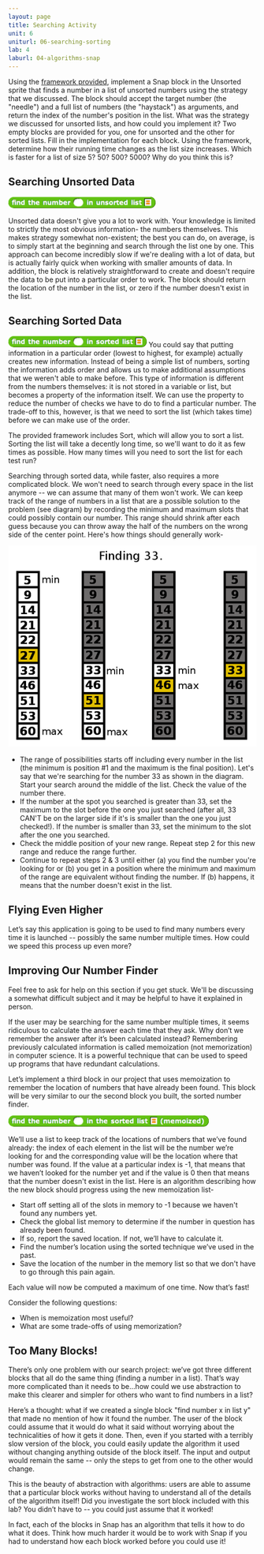 ```yaml
---
layout: page
title: Searching Activity
unit: 6
uniturl: 06-searching-sorting
lab: 4
laburl: 04-algorithms-snap
---
```


Using the [framework provided](http://snap.berkeley.edu/snapsource/snap.html#open:http://bjc.berkeley.edu/bjc-r/cur/programming/algorithms/../../../prog/algorithms/algorithms-framework.xml), implement a Snap block in the Unsorted sprite that finds a number in a list of 
unsorted numbers using the strategy that we discussed. The block should accept the target number (the "needle") 
and a full list of numbers (the "haystack") as arguments, and return the index of the number's position in the list. 
What was the strategy we discussed for unsorted lists, and how could you implement it? Two empty blocks are provided 
for you, one for unsorted and the other for sorted lists. Fill in the implementation for each block. Using the 
framework, determine how their running time changes as the list size increases. Which is faster for a list of size 
5? 50? 500? 5000? Why do you think this is? 


Searching Unsorted Data
----

![unsorted](find-unsorted.png)

Unsorted data doesn't give you a lot to work with. Your knowledge is limited to strictly the most obvious
information- the numbers themselves. This makes strategy somewhat non-existent; the best you can do, on average, 
is to simply start at the beginning and search through the list one by one. This approach can become incredibly 
slow if we're dealing with a lot of data, but is actually fairly quick when working with smaller amounts of data. 
In addition, the block is relatively straightforward to create and doesn't require the data to be put into a 
particular order to work. The block should return the location of the number in the list, or zero if the number 
doesn't exist in the list. 

Searching Sorted Data
----

![sorted](find-sorted.png)
You could say that putting information in a particular order (lowest to highest, for example) actually creates new 
information. Instead of being a simple list of numbers, sorting the information adds order and allows us to make 
additional assumptions that we weren't able to make before. This type of information is different from the numbers 
themselves: it is not stored in a variable or list, but becomes a property of the information itself. We can use 
the property to reduce the number of checks we have to do to find a particular number. The trade-off to this, 
however, is that we need to sort the list (which takes time) before we can make use of the order. 

The provided framework includes Sort, which will allow you to sort a list. Sorting the list will take a 
decently long time, so we'll want to do it as few times as possible. How many times will you need to sort 
the list for each test run? 

Searching through sorted data, while faster, also requires a more complicated block. We won't need to search 
through every space in the list anymore -- we can assume that many of them won't work. We can keep track of the 
range of numbers in a list that are a possible solution to the problem (see diagram) by recording the minimum and 
maximum slots that could possibly contain our number. This range should shrink after each guess because you can 
throw away the half of the numbers on the wrong side of the center point. Here's how things should generally work-

![work](binary-search-diagram.png)

 * The range of possibilities starts off including every number in the list (the minimum is position #1 and the maximum is the final position). Let's say that we're searching for the number 33 as shown in the diagram. Start your search around the middle of the list. Check the value of the number there.
 * If the number at the spot you searched is greater than 33, set the maximum to the slot before the one you just searched (after all, 33 CAN'T be on the larger side if it's is smaller than the one you just checked!). If the number is smaller than 33, set the minimum to the slot after the one you searched.
 * Check the middle position of your new range. Repeat step 2 for this new range and reduce the range further.
 * Continue to repeat steps 2 & 3 until either (a) you find the number you're looking for or (b) you get in a position where the minimum and maximum of the range are equivalent without finding the number. If (b) happens, it means that the number doesn't exist in the list. 

Flying Even Higher
----
Let’s say this application is going to be used to find many numbers every time it is launched -- possibly the same number multiple times. How could we speed this process up even more? 

Improving Our Number Finder
---
Feel free to ask for help on this section if you get stuck. We'll be discussing a somewhat difficult subject and it may be helpful to have it explained in person. 

If the user may be searching for the same number multiple times, it seems ridiculous to calculate the answer each time that they ask. Why don’t we remember the answer after it’s been calculated instead? Remembering previously calculated information is called memoization (not memorization) in computer science. It is a powerful technique that can be used to speed up programs that have redundant calculations. 

Let’s implement a third block in our project that uses memoization to remember the location of numbers that have already been found. This block will be very similar to our the second block you built, the sorted number finder. 

![Memoized](find-number-in-list-memoized.png)

We’ll use a list to keep track of the locations of numbers that we’ve found already: the index of each 
element in the list will be the number we’re looking for and the corresponding value will be the location 
where that number was found. If the value at a particular index is -1, that means that we haven’t looked 
for the number yet and if the value is 0 then that means that the number doesn't exist in the list. 
Here is an algorithm describing how the new block should progress using the new memoization list-
 * Start off setting all of the slots in memory to -1 because we haven't found any numbers yet.
 * Check the global list memory to determine if the number in question has already been found.
 * If so, report the saved location. If not, we’ll have to calculate it.
 * Find the number’s location using the sorted technique we’ve used in the past.
 * Save the location of the number in the memory list so that we don't have to go through this pain again.
 
Each value will now be computed a maximum of one time. Now that’s fast! 

Consider the following questions:
 * When is memoization most useful?
 * What are some trade-offs of using memorization?
 
 Too Many Blocks!
 ---
 There’s only one problem with our search project: we’ve got three different blocks that all do the same thing (finding a number in a list). That’s way more complicated than it needs to be...how could we use abstraction to make this clearer and simpler for others who want to find numbers in a list?

Here’s a thought: what if we created a single block "find number x in list y" that made no mention of how it found the number. The user of the block could assume that it would do what it said without worrying about the technicalities of how it gets it done. Then, even if you started with a terribly slow version of the block, you could easily update the algorithm it used without changing anything outside of the block itself. The input and output would remain the same -- only the steps to get from one to the other would change.

This is the beauty of abstraction with algorithms: users are able to assume that a particular block works without having to understand all of the details of the algorithm itself! Did you investigate the sort block included with this lab? You didn’t have to -- you could just assume that it worked!

In fact, each of the blocks in Snap has an algorithm that tells it how to do what it does. Think how much harder it would be to work with Snap if you had to understand how each block worked before you could use it!
